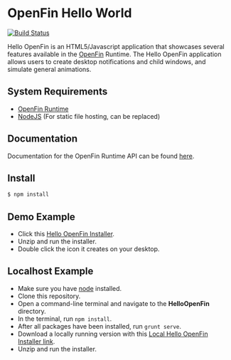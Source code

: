 OpenFin Hello World
============
[![Build Status](https://travis-ci.org/openfin/HelloOpenFin.svg?branch=master)](https://travis-ci.org/openfin/HelloOpenFin)

Hello OpenFin is an HTML5/Javascript application that showcases several features available in the [OpenFin](http://openfin.co/) Runtime. The Hello OpenFin application allows users to create desktop notifications and child windows, and simulate general animations.

## System Requirements

- [OpenFin Runtime](https://openfin.co/)
- [NodeJS](http://nodejs.org/) (For static file hosting, can be replaced)

## Documentation

Documentation for the OpenFin Runtime API can be found [here](https://openfin.co/developers/javascript-api/).

## Install

```sh
$ npm install
```

## Demo Example
* Click this [Hello OpenFin Installer](https://dl.openfin.co/services/download?fileName=hello-openfin-installer&config=https://cdn.openfin.co/demos/hello/app.json).
* Unzip and run the installer.
* Double click the icon it creates on your desktop.

## Localhost Example
* Make sure you have [node](https://nodejs.org/en/) installed.
* Clone this repository.
* Open a command-line terminal and navigate to the **HelloOpenFin** directory.
* In the terminal, run `npm install`.
* After all packages have been installed, run `grunt serve`.
* Download a locally running version with this [Local Hello OpenFin Installer link](https://dl.openfin.co/services/download?fileName=hello-openfin-local&config=http://localhost:5000/app_local.json).
* Unzip and run the installer.

